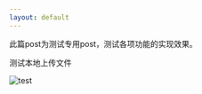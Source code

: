 ```yaml
---
layout: default
---
```


此篇post为测试专用post，测试各项功能的实现效果。

测试本地上传文件

![test](/assets/image/2023_7_28.jpg)
